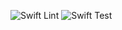 ![Swift Lint](https://github.com/truewebber/swift-protoparser/actions/workflows/lint.yml/badge.svg?branch=master)
![Swift Test](https://github.com/truewebber/swift-protoparser/actions/workflows/test.yml/badge.svg?branch=master)
